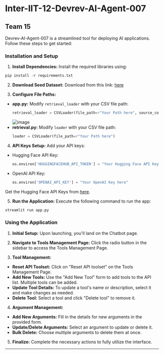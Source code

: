 # Inter-IIT-12-Devrev-AI-Agent-007
## Team 15

Devrev-AI-Agent-007 is a streamlined tool for deploying AI applications. Follow these steps to get started:

### Installation and Setup

1. **Install Dependencies:**
   Install the required libraries using:
```python
pip install -r requirements.txt
```


2. **Download Seed Dataset:**
Download from this link: [here](https://drive.google.com/file/d/19aAuy_SHqclSuHqtC8rR6Thgne6QgM7R/view?usp=sharing)


3. **Configure File Paths:**
- **app.py:**
  Modify `retrieval_loader` with your CSV file path:
  ```python
  retrieval_loader = CSVLoader(file_path=r"Your Path here", source_column='QUERY')
  ```
  ![image](https://github.com/himanshu-skid19/Devrev-AI-Agent-007/assets/94075433/ba14afd2-7b15-49de-adff-86cb385527f7)
- **retrieval.py:**
  Modify `loader` with your CSV file path:
  ```python
  loader = CSVLoader(file_path=r"Your Path here")
  ```

4. **API Keys Setup:**
Add your API keys:
- Hugging Face API Key:
  ```python
  os.environ['HUGGINGFACEHUB_API_TOKEN'] = "Your Hugging Face API Key here"
  ```
- OpenAI API Key:
  ```python
  os.environ['OPENAI_API_KEY'] = "Your OpenAI Key here"
  ```
Get the Hugging Face API Keys from [here](https://huggingface.co/settings/tokens).

5. **Run the Application:**
Execute the following command to run the app:
```python
streamlit run app.py
```

### Using the Application

1. **Initial Setup:**
Upon launching, you'll land on the Chatbot page.

2. **Navigate to Tools Management Page:**
Click the radio button in the sidebar to access the Tools Management Page.

3. **Tool Management:**
- **Reset API Toolset:** Click on "Reset API toolset" on the Tools Management Page.
- **Add New Tools:** Use the "Add New Tool" form to add tools to the API list. Multiple tools can be added.
- **Update Tool Details:** To update a tool's name or description, select it and make changes as needed.
- **Delete Tool:** Select a tool and click "Delete tool" to remove it.

4. **Argument Management:**
- **Add New Arguments:** Fill in the details for new arguments in the provided form.
- **Update/Delete Arguments:** Select an argument to update or delete it.
- **Bulk Delete:** Choose multiple arguments to delete them at once.

5. **Finalize:**
Complete the necessary actions to fully utilize the interface.

---
